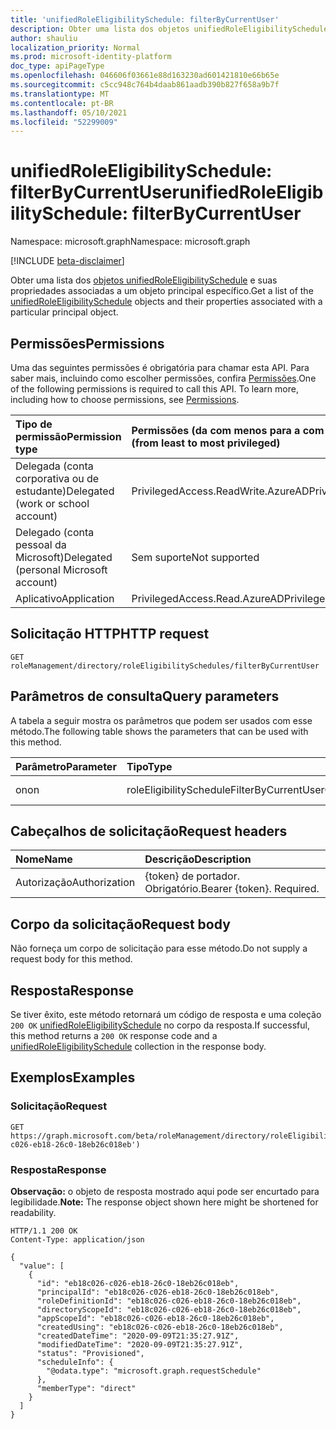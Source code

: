 ```yaml
---
title: 'unifiedRoleEligibilitySchedule: filterByCurrentUser'
description: Obter uma lista dos objetos unifiedRoleEligibilitySchedule e suas propriedades filtradas por uma entidade de usuário específica
author: shauliu
localization_priority: Normal
ms.prod: microsoft-identity-platform
doc_type: apiPageType
ms.openlocfilehash: 046606f03661e88d163230ad601421810e66b65e
ms.sourcegitcommit: c5cc948c764b4daab861aadb390b827f658a9b7f
ms.translationtype: MT
ms.contentlocale: pt-BR
ms.lasthandoff: 05/10/2021
ms.locfileid: "52299009"
---
```

# <a name="unifiedroleeligibilityschedule-filterbycurrentuser"></a><span data-ttu-id="c382b-103">unifiedRoleEligibilitySchedule: filterByCurrentUser</span><span class="sxs-lookup"><span data-stu-id="c382b-103">unifiedRoleEligibilitySchedule: filterByCurrentUser</span></span>
<span data-ttu-id="c382b-104">Namespace: microsoft.graph</span><span class="sxs-lookup"><span data-stu-id="c382b-104">Namespace: microsoft.graph</span></span>

[!INCLUDE [beta-disclaimer](../../includes/beta-disclaimer.md)]

<span data-ttu-id="c382b-105">Obter uma lista dos [objetos unifiedRoleEligibilitySchedule](../resources/unifiedRoleEligibilitySchedule.md) e suas propriedades associadas a um objeto principal específico.</span><span class="sxs-lookup"><span data-stu-id="c382b-105">Get a list of the [unifiedRoleEligibilitySchedule](../resources/unifiedRoleEligibilitySchedule.md) objects and their properties associated with a particular principal object.</span></span>

## <a name="permissions"></a><span data-ttu-id="c382b-106">Permissões</span><span class="sxs-lookup"><span data-stu-id="c382b-106">Permissions</span></span>
<span data-ttu-id="c382b-p101">Uma das seguintes permissões é obrigatória para chamar esta API. Para saber mais, incluindo como escolher permissões, confira [Permissões](/graph/permissions-reference).</span><span class="sxs-lookup"><span data-stu-id="c382b-p101">One of the following permissions is required to call this API. To learn more, including how to choose permissions, see [Permissions](/graph/permissions-reference).</span></span>

|<span data-ttu-id="c382b-109">Tipo de permissão</span><span class="sxs-lookup"><span data-stu-id="c382b-109">Permission type</span></span>|<span data-ttu-id="c382b-110">Permissões (da com menos para a com mais privilégios)</span><span class="sxs-lookup"><span data-stu-id="c382b-110">Permissions (from least to most privileged)</span></span>|
|:---|:---|
|<span data-ttu-id="c382b-111">Delegada (conta corporativa ou de estudante)</span><span class="sxs-lookup"><span data-stu-id="c382b-111">Delegated (work or school account)</span></span>|<span data-ttu-id="c382b-112">PrivilegedAccess.ReadWrite.AzureAD</span><span class="sxs-lookup"><span data-stu-id="c382b-112">PrivilegedAccess.ReadWrite.AzureAD</span></span>|
|<span data-ttu-id="c382b-113">Delegado (conta pessoal da Microsoft)</span><span class="sxs-lookup"><span data-stu-id="c382b-113">Delegated (personal Microsoft account)</span></span>|<span data-ttu-id="c382b-114">Sem suporte</span><span class="sxs-lookup"><span data-stu-id="c382b-114">Not supported</span></span>|
|<span data-ttu-id="c382b-115">Aplicativo</span><span class="sxs-lookup"><span data-stu-id="c382b-115">Application</span></span>|<span data-ttu-id="c382b-116">PrivilegedAccess.Read.AzureAD</span><span class="sxs-lookup"><span data-stu-id="c382b-116">PrivilegedAccess.Read.AzureAD</span></span>|

## <a name="http-request"></a><span data-ttu-id="c382b-117">Solicitação HTTP</span><span class="sxs-lookup"><span data-stu-id="c382b-117">HTTP request</span></span>

<!-- {
  "blockType": "ignored"
}
-->
``` http
GET roleManagement/directory/roleEligibilitySchedules/filterByCurrentUser
```

## <a name="query-parameters"></a><span data-ttu-id="c382b-118">Parâmetros de consulta</span><span class="sxs-lookup"><span data-stu-id="c382b-118">Query parameters</span></span>
<span data-ttu-id="c382b-119">A tabela a seguir mostra os parâmetros que podem ser usados com esse método.</span><span class="sxs-lookup"><span data-stu-id="c382b-119">The following table shows the parameters that can be used with this method.</span></span>

|<span data-ttu-id="c382b-120">Parâmetro</span><span class="sxs-lookup"><span data-stu-id="c382b-120">Parameter</span></span>|<span data-ttu-id="c382b-121">Tipo</span><span class="sxs-lookup"><span data-stu-id="c382b-121">Type</span></span>|<span data-ttu-id="c382b-122">Descrição</span><span class="sxs-lookup"><span data-stu-id="c382b-122">Description</span></span>|
|:---|:---|:---|
|<span data-ttu-id="c382b-123">on</span><span class="sxs-lookup"><span data-stu-id="c382b-123">on</span></span>|<span data-ttu-id="c382b-124">roleEligibilityScheduleFilterByCurrentUserOptions</span><span class="sxs-lookup"><span data-stu-id="c382b-124">roleEligibilityScheduleFilterByCurrentUserOptions</span></span>|<span data-ttu-id="c382b-125">ID do usuário atual.</span><span class="sxs-lookup"><span data-stu-id="c382b-125">Id of the current user.</span></span>|


## <a name="request-headers"></a><span data-ttu-id="c382b-126">Cabeçalhos de solicitação</span><span class="sxs-lookup"><span data-stu-id="c382b-126">Request headers</span></span>
|<span data-ttu-id="c382b-127">Nome</span><span class="sxs-lookup"><span data-stu-id="c382b-127">Name</span></span>|<span data-ttu-id="c382b-128">Descrição</span><span class="sxs-lookup"><span data-stu-id="c382b-128">Description</span></span>|
|:---|:---|
|<span data-ttu-id="c382b-129">Autorização</span><span class="sxs-lookup"><span data-stu-id="c382b-129">Authorization</span></span>|<span data-ttu-id="c382b-p102">{token} de portador. Obrigatório.</span><span class="sxs-lookup"><span data-stu-id="c382b-p102">Bearer {token}. Required.</span></span>|

## <a name="request-body"></a><span data-ttu-id="c382b-132">Corpo da solicitação</span><span class="sxs-lookup"><span data-stu-id="c382b-132">Request body</span></span>
<span data-ttu-id="c382b-133">Não forneça um corpo de solicitação para esse método.</span><span class="sxs-lookup"><span data-stu-id="c382b-133">Do not supply a request body for this method.</span></span>

## <a name="response"></a><span data-ttu-id="c382b-134">Resposta</span><span class="sxs-lookup"><span data-stu-id="c382b-134">Response</span></span>

<span data-ttu-id="c382b-135">Se tiver êxito, este método retornará um código de resposta e uma coleção `200 OK` [unifiedRoleEligibilitySchedule](../resources/unifiedroleeligibilityschedule.md) no corpo da resposta.</span><span class="sxs-lookup"><span data-stu-id="c382b-135">If successful, this method returns a `200 OK` response code and a [unifiedRoleEligibilitySchedule](../resources/unifiedroleeligibilityschedule.md) collection in the response body.</span></span>

## <a name="examples"></a><span data-ttu-id="c382b-136">Exemplos</span><span class="sxs-lookup"><span data-stu-id="c382b-136">Examples</span></span>

### <a name="request"></a><span data-ttu-id="c382b-137">Solicitação</span><span class="sxs-lookup"><span data-stu-id="c382b-137">Request</span></span>
<!-- {
  "blockType": "request",
  "name": "unifiedroleeligibilityschedule_filterbycurrentuser"
}
-->
``` http
GET https://graph.microsoft.com/beta/roleManagement/directory/roleEligibilitySchedules/filterByCurrentUser(on='eb18c026-c026-eb18-26c0-18eb26c018eb')
```


### <a name="response"></a><span data-ttu-id="c382b-138">Resposta</span><span class="sxs-lookup"><span data-stu-id="c382b-138">Response</span></span>
<span data-ttu-id="c382b-139">**Observação:** o objeto de resposta mostrado aqui pode ser encurtado para legibilidade.</span><span class="sxs-lookup"><span data-stu-id="c382b-139">**Note:** The response object shown here might be shortened for readability.</span></span>
<!-- {
  "blockType": "response",
  "truncated": true,
  "@odata.type": "Collection(microsoft.graph.unifiedRoleEligibilitySchedule)"
}
-->
``` http
HTTP/1.1 200 OK
Content-Type: application/json

{
  "value": [
    {
      "id": "eb18c026-c026-eb18-26c0-18eb26c018eb",
      "principalId": "eb18c026-c026-eb18-26c0-18eb26c018eb",
      "roleDefinitionId": "eb18c026-c026-eb18-26c0-18eb26c018eb",
      "directoryScopeId": "eb18c026-c026-eb18-26c0-18eb26c018eb",
      "appScopeId": "eb18c026-c026-eb18-26c0-18eb26c018eb",
      "createdUsing": "eb18c026-c026-eb18-26c0-18eb26c018eb",
      "createdDateTime": "2020-09-09T21:35:27.91Z",
      "modifiedDateTime": "2020-09-09T21:35:27.91Z",
      "status": "Provisioned",
      "scheduleInfo": {
        "@odata.type": "microsoft.graph.requestSchedule"
      },
      "memberType": "direct"
    }
  ]
}
```

